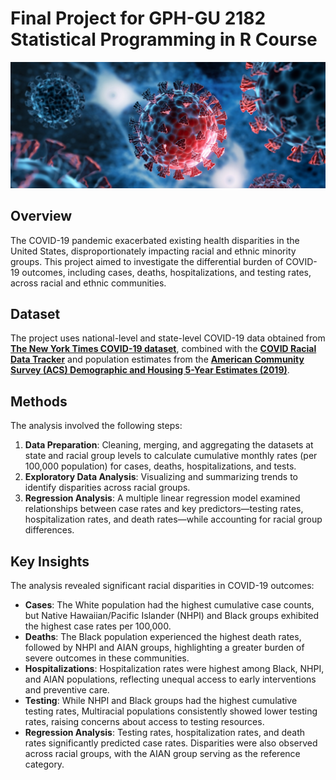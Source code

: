 # Final Project for GPH-GU 2182 Statistical Programming in R Course


![coronavirus](covid.jpg)

## Overview

The COVID-19 pandemic exacerbated existing health disparities in the United States, disproportionately impacting racial and ethnic minority groups. This project aimed to investigate the differential burden of COVID-19 outcomes, including cases, deaths, hospitalizations, and testing rates, across racial and ethnic communities.

## Dataset

The project uses national-level and state-level COVID-19 data obtained from [**The New York Times COVID-19 dataset**](https://github.com/nytimes/covid-19-data), combined with the [**COVID Racial Data Tracker**](https://covidtracking.com/race) and population estimates from the [**American Community Survey (ACS) Demographic and Housing 5-Year Estimates (2019)**](https://data.census.gov/table/ACSDP5Y2019.DP05).

## Methods

The analysis involved the following steps: 


1. **Data Preparation**: Cleaning, merging, and aggregating the datasets at state and racial group levels to calculate cumulative monthly rates (per 100,000 population) for cases, deaths, hospitalizations, and tests.  
2. **Exploratory Data Analysis**: Visualizing and summarizing trends to identify disparities across racial groups.  
3. **Regression Analysis**: A multiple linear regression model examined relationships between case rates and key predictors—testing rates, hospitalization rates, and death rates—while accounting for racial group differences.  


## Key Insights

The analysis revealed significant racial disparities in COVID-19 outcomes: 

- **Cases**: The White population had the highest cumulative case counts, but Native Hawaiian/Pacific Islander (NHPI) and Black groups exhibited the highest case rates per 100,000.  
- **Deaths**: The Black population experienced the highest death rates, followed by NHPI and AIAN groups, highlighting a greater burden of severe outcomes in these communities.  
- **Hospitalizations**: Hospitalization rates were highest among Black, NHPI, and AIAN populations, reflecting unequal access to early interventions and preventive care.  
- **Testing**: While NHPI and Black groups had the highest cumulative testing rates, Multiracial populations consistently showed lower testing rates, raising concerns about access to testing resources.  
- **Regression Analysis**: Testing rates, hospitalization rates, and death rates significantly predicted case rates. Disparities were also observed across racial groups, with the AIAN group serving as the reference category.
